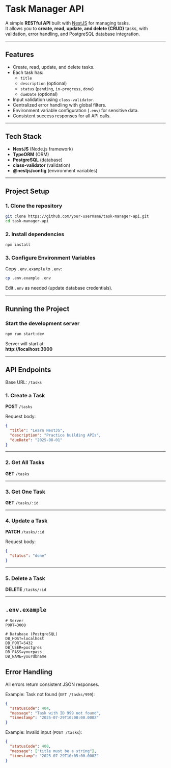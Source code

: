 # Task Manager API

A simple **RESTful API** built with [NestJS](https://nestjs.com/) for managing tasks.  
It allows you to **create, read, update, and delete (CRUD)** tasks, with validation, error handling, and PostgreSQL database integration.

---

## Features

- Create, read, update, and delete tasks.
- Each task has:
  - `title`
  - `description` (optional)
  - `status` (`pending`, `in-progress`, `done`)
  - `dueDate` (optional)
- Input validation using `class-validator`.
- Centralized error handling with global filters.
- Environment variable configuration (`.env`) for sensitive data.
- Consistent success responses for all API calls.

---

## Tech Stack

- **NestJS** (Node.js framework)
- **TypeORM** (ORM)
- **PostgreSQL** (database)
- **class-validator** (validation)
- **@nestjs/config** (environment variables)

---

## Project Setup

### 1. Clone the repository

```bash
git clone https://github.com/your-username/task-manager-api.git
cd task-manager-api
```

### 2. Install dependencies

```bash
npm install
```

### 3. Configure Environment Variables

Copy `.env.example` to `.env`:

```bash
cp .env.example .env
```

Edit `.env` as needed (update database credentials).

---

## Running the Project

### Start the development server

```bash
npm run start:dev
```

Server will start at:  
**http://localhost:3000**

---

## API Endpoints

Base URL: `/tasks`

### **1. Create a Task**

**POST** `/tasks`

Request body:

```json
{
  "title": "Learn NestJS",
  "description": "Practice building APIs",
  "dueDate": "2025-08-01"
}
```

---

### **2. Get All Tasks**

**GET** `/tasks`

---

### **3. Get One Task**

**GET** `/tasks/:id`

---

### **4. Update a Task**

**PATCH** `/tasks/:id`

Request body:

```json
{
  "status": "done"
}
```

---

### **5. Delete a Task**

**DELETE** `/tasks/:id`

---

## `.env.example`

```env
# Server
PORT=3000

# Database (PostgreSQL)
DB_HOST=localhost
DB_PORT=5432
DB_USER=postgres
DB_PASS=yourpass
DB_NAME=yourdbname
```

## Error Handling

All errors return consistent JSON responses.

Example: Task not found (`GET /tasks/999`):

```json
{
  "statusCode": 404,
  "message": "Task with ID 999 not found",
  "timestamp": "2025-07-29T10:00:00.000Z"
}
```

Example: Invalid input (`POST /tasks`):

```json
{
  "statusCode": 400,
  "message": ["title must be a string"],
  "timestamp": "2025-07-29T10:05:00.000Z"
}
```
